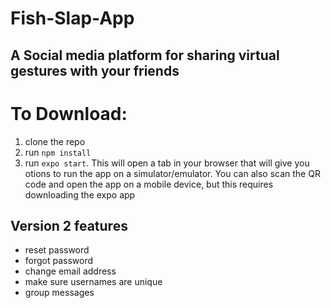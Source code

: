# Fish-Slap-App

## A Social media platform for sharing virtual gestures with your friends

# To Download:
1. clone the repo
2. run `npm install`
3. run `expo start`. This will open a tab in your browser that will give you otions to run the app on a simulator/emulator. You can also scan the QR code and open the app on a mobile device, but this requires downloading the expo app


## Version 2 features

- reset password
- forgot password
- change email address
- make sure usernames are unique
- group messages